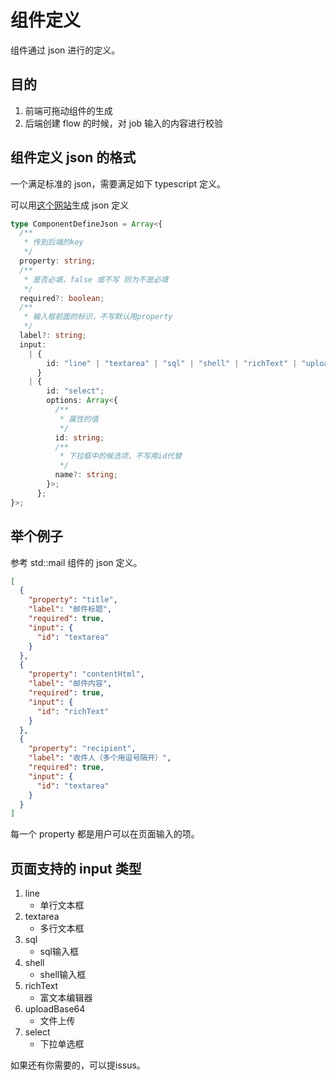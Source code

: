 <!--
 Copyright (c) 2019, Xiaomi, Inc.  All rights reserved.
 This source code is licensed under the Apache License Version 2.0, which
 can be found in the LICENSE file in the root directory of this source tree.
-->

# 组件定义

组件通过 json 进行的定义。

## 目的

1. 前端可拖动组件的生成
1. 后端创建 flow 的时候，对 job 输入的内容进行校验

## 组件定义 json 的格式

一个满足标准的 json，需要满足如下 typescript 定义。

可以用[这个网站](https://app.quicktype.io/)生成 json 定义

```ts
type ComponentDefineJson = Array<{
  /**
   * 传到后端的key
   */
  property: string;
  /**
   * 是否必填，false 或不写 则为不是必填
   */
  required?: boolean;
  /**
   * 输入框前面的标识，不写默认用property
   */
  label?: string;
  input:
    | {
        id: "line" | "textarea" | "sql" | "shell" | "richText" | "uploadBase64";
      }
    | {
        id: "select";
        options: Array<{
          /**
           * 属性的值
           */
          id: string;
          /**
           * 下拉框中的候选项，不写用id代替
           */
          name?: string;
        }>;
      };
}>;
```

## 举个例子

参考 std::mail 组件的 json 定义。

```json
[
  {
    "property": "title",
    "label": "邮件标题",
    "required": true,
    "input": {
      "id": "textarea"
    }
  },
  {
    "property": "contentHtml",
    "label": "邮件内容",
    "required": true,
    "input": {
      "id": "richText"
    }
  },
  {
    "property": "recipient",
    "label": "收件人（多个用逗号隔开）",
    "required": true,
    "input": {
      "id": "textarea"
    }
  }
]
```

每一个 property 都是用户可以在页面输入的项。

## 页面支持的 input 类型

1. line
    - 单行文本框
1. textarea
    - 多行文本框
1. sql
    - sql输入框
1. shell
    - shell输入框
1. richText
    - 富文本编辑器
1. uploadBase64
    - 文件上传
1. select
    - 下拉单选框

如果还有你需要的，可以提issus。
